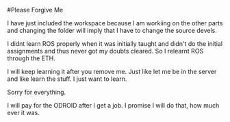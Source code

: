 #Please Forgive Me

I have just included the workspace because I am workiing on the other parts and changing the folder will imply that I have to change the source devels.


I didnt learn ROS properly when it was initially taught and didn't do the initial assignments and thus never got my doubts cleared. So I relearnt ROS through the ETH.

I will keep learning it after you remove me. Just like let me be in the server and like learn the stuff. I just want to learn. 

Sorry for everything.

I will pay for the ODROID after I get a job. I promise I will do that, how much ever it was.